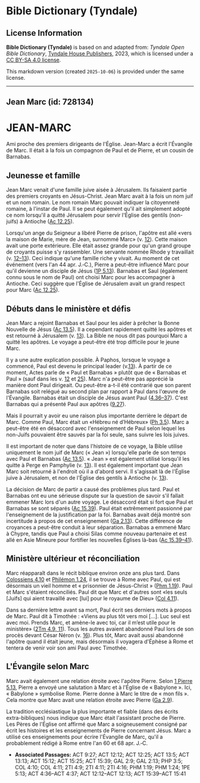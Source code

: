 # Bible Dictionary (Tyndale)

## License Information

**Bible Dictionary (Tyndale)** is based on and adapted from: _Tyndale Open Bible Dictionary_, [Tyndale House Publishers](https://tyndaleopenresources.com/), 2023, which is licensed under a [CC BY-SA 4.0 license](https://creativecommons.org/licenses/by-sa/4.0/legalcode.en).

This markdown version (created `2025-10-06`) is provided under the same license.



--------------------------------

## Jean Marc (id: 728134)

JEAN\-MARC
==========

Ami proche des premiers dirigeants de l'Église. Jean\-Marc a écrit l'Évangile de Marc. Il était à la fois un compagnon de Paul et de Pierre, et un cousin de Barnabas.

Jeunesse et famille
-------------------

Jean Marc venait d'une famille juive aisée à Jérusalem. Ils faisaient partie des premiers croyants en Jésus\-Christ. Jean Marc avait à la fois un nom juif et un nom romain. Le nom romain Marc pouvait indiquer la citoyenneté romaine, à l'instar de Paul. Il se peut également qu'il ait simplement adopté ce nom lorsqu'il a quitté Jérusalem pour servir l'Église des gentils (non\-juifs) à Antioche ([Ac 12\.25](https://ref.ly/Acts12:25)).

Lorsqu'un ange du Seigneur a libéré Pierre de prison, l'apôtre est allé «vers la maison de Marie, mère de Jean, surnommé Marc» (v. [12](https://ref.ly/Acts12:12)). Cette maison avait une porte extérieure. Elle était assez grande pour qu'un grand groupe de croyants puisse s'y rassembler. Une servante nommée Rhode y travaillait (v. [12–13](https://ref.ly/Acts12:12-Acts12:13)). Ceci indique qu'une famille riche y vivait. Au moment de cet événement (vers l'an 44 apr. J.‑C.), Pierre a peut\-être influencé Marc pour qu'il devienne un disciple de Jésus ([1P 5\.13](https://ref.ly/1Pet5:13)). Barnabas et Saul (également connu sous le nom de Paul) ont choisi Marc pour les accompagner à Antioche. Ceci suggère que l'Église de Jérusalem avait un grand respect pour Marc ([Ac 12\.25](https://ref.ly/Acts12:25)).

Débuts dans le ministère et défis
---------------------------------

Jean Marc a rejoint Barnabas et Saul pour les aider à prêcher la Bonne Nouvelle de Jésus ([Ac 13\.5](https://ref.ly/Acts13:5)). Il a cependant rapidement quitté les apôtres et est retourné à Jérusalem (v. [13](https://ref.ly/Acts13:13)). La Bible ne nous dit pas pourquoi Marc a quitté les apôtres. Le voyage a peut\-être été trop difficile pour le jeune Marc.

Il y a une autre explication possible. À Paphos, lorsque le voyage a commencé, Paul est devenu le principal leader (v.[13](https://ref.ly/Acts13:13)). À partir de ce moment, Actes parle de « Paul et Barnabas » plutôt que de « Barnabas et Paul » (sauf dans les v. [12](https://ref.ly/Acts15:12,Acts15:25) et [25](https://ref.ly/Acts15:12,Acts15:25)). Marc n'a peut\-être pas apprécié la manière dont Paul dirigeait. Ou peut\-être a\-t\-il été contrarié que son parent Barnabas soit relégué au second plan par rapport à Paul dans l'œuvre de l'Évangile. Barnabas était un disciple de Jésus avant Paul ([4\.36–37](https://ref.ly/Acts4:36-Acts4:37)). C'est Barnabas qui a présenté Paul aux apôtres ([9\.27](https://ref.ly/Acts9:27)).

Mais il pourrait y avoir eu une raison plus importante derrière le départ de Marc. Comme Paul, Marc était un «Hébreu né d’Hébreux» ([Ph 3\.5](https://ref.ly/Phil3:5)). Marc a peut\-être été en désaccord avec l'enseignement de Paul selon lequel les non\-Juifs pouvaient être sauvés par la foi seule, sans suivre les lois juives.

Il est important de noter que dans l'histoire de ce voyage, la Bible utilise uniquement le nom juif de Marc (« Jean ») lorsqu'elle parle de son temps avec Paul et Barnabas ([Ac 13\.5](https://ref.ly/Acts13:5)). « Jean » est également utilisé lorsqu'il les quitte à Perge en Pamphylie (v. [13](https://ref.ly/Acts13:13)). Il est également important que Jean Marc soit retourné à l'endroit où il a d'abord servi. Il s'agissait là de l'Église juive à Jérusalem, et non de l'Église des gentils à Antioche (v. [13](https://ref.ly/Acts13:13)).

La décision de Marc de partir a causé des problèmes plus tard. Paul et Barnabas ont eu une sérieuse dispute sur la question de savoir s'il fallait emmener Marc lors d'un autre voyage. Le désaccord était si fort que Paul et Barnabas se sont séparés ([Ac 15\.39](https://ref.ly/Acts15:39)). Paul était extrêmement passionné par l'enseignement de la justification par la foi. Barnabas avait déjà montré son incertitude à propos de cet enseignement ([Ga 2\.13](https://ref.ly/Gal2:13)). Cette différence de croyances a peut\-être conduit à leur séparation. Barnabas a emmené Marc à Chypre, tandis que Paul a choisi Silas comme nouveau partenaire et est allé en Asie Mineure pour fortifier les nouvelles Églises là\-bas ([Ac 15\.39–41](https://ref.ly/Acts15:39-Acts15:41)).

Ministère ultérieur et réconciliation
-------------------------------------

Marc réapparaît dans le récit biblique environ onze ans plus tard. Dans [Colossiens 4\.10](https://ref.ly/Col4:10) et [Philémon 1\.24](https://ref.ly/Phlm1:24), il se trouve à Rome avec Paul, qui est désormais un vieil homme et « prisonnier de Jésus\-Christ » ([Phm 1\.19](https://ref.ly/Phlm1:19)). Paul et Marc s'étaient réconciliés. Paul dit que Marc et d'autres sont «les seuls \[Juifs] qui aient travaillé avec \[lui] pour le royaume de Dieu» ([Col 4\.11](https://ref.ly/Col4:11)).

Dans sa dernière lettre avant sa mort, Paul écrit ses derniers mots à propos de Marc. Paul dit à Timothée : «Viens au plus tôt vers moi \[...]. Luc seul est avec moi. Prends Marc, et amène\-le avec toi, car il m’est utile pour le ministère» ([2Tm 4\.9, 11](https://ref.ly/2Tim4:9,2Tim4:11)). Tous les autres avaient abandonné Paul lors de son procès devant César Néron (v. [16](https://ref.ly/2Tim4:16)). Plus tôt, Marc avait aussi abandonné l'apôtre quand il était jeune, mais désormais il voyagera d'Éphèse à Rome et tentera de venir voir son ami Paul avec Timothée.

L'Évangile selon Marc
---------------------

Marc avait également une relation étroite avec l'apôtre Pierre. Selon [1 Pierre 5\.13](https://ref.ly/1Pet5:13), Pierre a envoyé une salutation à Marc et à l'Église de « Babylone ». Ici, « Babylone » symbolise Rome. Pierre donne à Marc le titre de « mon fils ». Cela montre que Marc avait une relation étroite avec Pierre ([Ga 2\.9](https://ref.ly/Gal2:9)).

La tradition ecclésiastique la plus importante et fiable (dans des écrits extra\-bibliques) nous indique que Marc était l'assistant proche de Pierre. Les Pères de l'Église ont affirmé que Marc a soigneusement consigné par écrit les histoires et les enseignements de Pierre concernant Jésus. Marc a utilisé ces enseignements pour écrire l'Évangile de Marc, qu'il a probablement rédigé à Rome entre l'an 60 et 68 apr. J.‑C.

* **Associated Passages:** ACT 9:27; ACT 12:12; ACT 12:25; ACT 13:5; ACT 13:13; ACT 15:12; ACT 15:25; ACT 15:39; GAL 2:9; GAL 2:13; PHP 3:5; COL 4:10; COL 4:11; 2TI 4:9; 2TI 4:11; 2TI 4:16; PHM 1:19; PHM 1:24; 1PE 5:13; ACT 4:36–ACT 4:37; ACT 12:12–ACT 12:13; ACT 15:39–ACT 15:41

